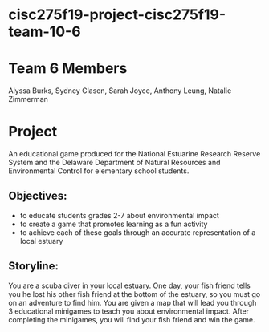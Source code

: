 # cisc275f19-project-cisc275f19-team-10-6

# Team 6 Members
Alyssa Burks, Sydney Clasen, Sarah Joyce, Anthony Leung, Natalie Zimmerman

# Project
An educational game produced for the National Estuarine Research Reserve System and the Delaware Department of Natural Resources and Environmental Control for elementary school students.

## Objectives:

* to educate students grades 2-7 about environmental impact
* to create a game that promotes learning as a fun activity
* to achieve each of these goals through an accurate representation of a local estuary

## Storyline:
You are a scuba diver in your local estuary. One day, your fish friend tells you he lost his other fish friend at the bottom of the estuary, so you must go on an adventure to find him. You are given a map that will lead you through 3 educational minigames to teach you about environmental impact. After completing the minigames, you will find your fish friend and win the game.
